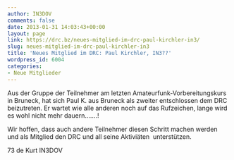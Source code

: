```yaml
---
author: IN3DOV
comments: false
date: 2013-01-31 14:03:43+00:00
layout: page
link: https://drc.bz/neues-mitglied-im-drc-paul-kirchler-in3/
slug: neues-mitglied-im-drc-paul-kirchler-in3
title: 'Neues Mitglied im DRC: Paul Kirchler, IN3??'
wordpress_id: 6004
categories:
- Neue Mitglieder
---
```


Aus der Gruppe der Teilnehmer am letzten Amateurfunk-Vorbereitungskurs in Bruneck, hat sich Paul K. aus Bruneck als zweiter entschlossen dem DRC beizutreten. Er wartet wie alle anderen noch auf das Rufzeichen, lange wird es wohl nicht mehr dauern.......!

Wir hoffen, dass auch andere Teilnehmer diesen Schritt machen werden und als Mitglied den DRC und all seine Aktiviäten  unterstützen.

73 de Kurt IN3DOV
